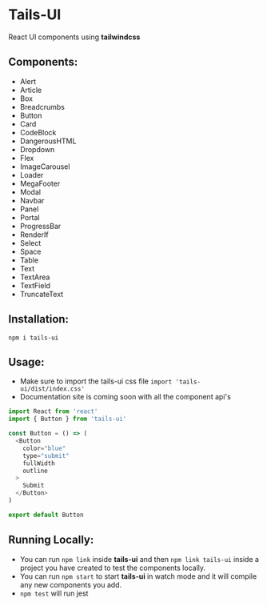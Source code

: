 # Tails-UI
React UI components using **tailwindcss**

## Components:
- Alert
- Article
- Box
- Breadcrumbs
- Button
- Card
- CodeBlock
- DangerousHTML
- Dropdown
- Flex
- ImageCarousel
- Loader
- MegaFooter
- Modal
- Navbar
- Panel
- Portal
- ProgressBar
- RenderIf
- Select
- Space
- Table
- Text
- TextArea
- TextField
- TruncateText

## Installation:
`npm i tails-ui`

## Usage:
- Make sure to import the tails-ui css file `import 'tails-ui/dist/index.css'`
- Documentation site is coming soon with all the component api's
``` js
import React from 'react'
import { Button } from 'tails-ui'

const Button = () => (
  <Button
    color="blue"
    type="submit"
    fullWidth
    outline
  >
    Submit
  </Button>
)

export default Button

```

## Running Locally:
- You can run `npm link` inside **tails-ui** and then `npm link tails-ui` inside a project you have created to test the components locally.
- You can run `npm start` to start **tails-ui** in watch mode and it will compile any new components you add.
- `npm test` will run jest

